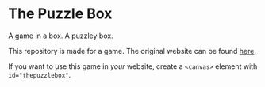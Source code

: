 # The Puzzle Box
A game in a box. A puzzley box.

This repository is made for a game. The original website can be found [here](https://irrationalplayground.com/games/the-puzzle-box).

If you want to use this game in <i>your</i> website, create a `<canvas>` element with `id="thepuzzlebox"`.
